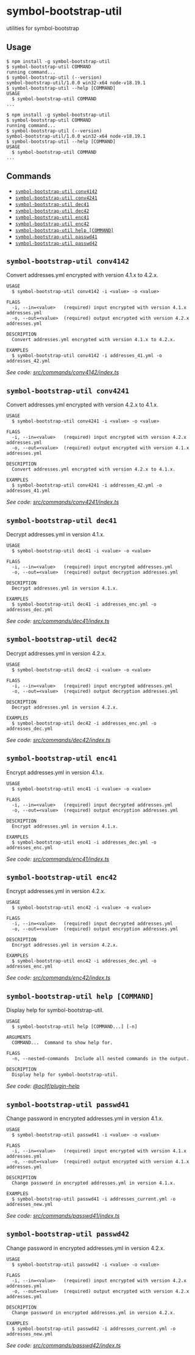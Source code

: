 # symbol-bootstrap-util

utilities for symbol-bootstrap

## Usage

<!-- usage -->
```sh-session
$ npm install -g symbol-bootstrap-util
$ symbol-bootstrap-util COMMAND
running command...
$ symbol-bootstrap-util (--version)
symbol-bootstrap-util/1.0.0 win32-x64 node-v18.19.1
$ symbol-bootstrap-util --help [COMMAND]
USAGE
  $ symbol-bootstrap-util COMMAND
...
```
<!-- usagestop -->

```sh-session
$ npm install -g symbol-bootstrap-util
$ symbol-bootstrap-util COMMAND
running command...
$ symbol-bootstrap-util (--version)
symbol-bootstrap-util/1.0.0 win32-x64 node-v18.19.1
$ symbol-bootstrap-util --help [COMMAND]
USAGE
  $ symbol-bootstrap-util COMMAND
...
```

## Commands

<!-- commands -->
* [`symbol-bootstrap-util conv4142`](#symbol-bootstrap-util-conv4142)
* [`symbol-bootstrap-util conv4241`](#symbol-bootstrap-util-conv4241)
* [`symbol-bootstrap-util dec41`](#symbol-bootstrap-util-dec41)
* [`symbol-bootstrap-util dec42`](#symbol-bootstrap-util-dec42)
* [`symbol-bootstrap-util enc41`](#symbol-bootstrap-util-enc41)
* [`symbol-bootstrap-util enc42`](#symbol-bootstrap-util-enc42)
* [`symbol-bootstrap-util help [COMMAND]`](#symbol-bootstrap-util-help-command)
* [`symbol-bootstrap-util passwd41`](#symbol-bootstrap-util-passwd41)
* [`symbol-bootstrap-util passwd42`](#symbol-bootstrap-util-passwd42)

## `symbol-bootstrap-util conv4142`

Convert addresses.yml encrypted with version 4.1.x to 4.2.x.

```
USAGE
  $ symbol-bootstrap-util conv4142 -i <value> -o <value>

FLAGS
  -i, --in=<value>   (required) input encrypted with version 4.1.x addresses.yml
  -o, --out=<value>  (required) output encrypted with version 4.2.x addresses.yml

DESCRIPTION
  Convert addresses.yml encrypted with version 4.1.x to 4.2.x.

EXAMPLES
  $ symbol-bootstrap-util conv4142 -i addresses_41.yml -o addresses_42.yml
```

_See code: [src/commands/conv4142/index.ts](https://github.com/ccHarvestasya/symbol-bootstrap-util/blob/v1.0.0/src/commands/conv4142/index.ts)_

## `symbol-bootstrap-util conv4241`

Convert addresses.yml encrypted with version 4.2.x to 4.1.x.

```
USAGE
  $ symbol-bootstrap-util conv4241 -i <value> -o <value>

FLAGS
  -i, --in=<value>   (required) input encrypted with version 4.2.x addresses.yml
  -o, --out=<value>  (required) output encrypted with version 4.1.x addresses.yml

DESCRIPTION
  Convert addresses.yml encrypted with version 4.2.x to 4.1.x.

EXAMPLES
  $ symbol-bootstrap-util conv4241 -i addresses_42.yml -o addresses_41.yml
```

_See code: [src/commands/conv4241/index.ts](https://github.com/ccHarvestasya/symbol-bootstrap-util/blob/v1.0.0/src/commands/conv4241/index.ts)_

## `symbol-bootstrap-util dec41`

Decrypt addresses.yml in version 4.1.x.

```
USAGE
  $ symbol-bootstrap-util dec41 -i <value> -o <value>

FLAGS
  -i, --in=<value>   (required) input encrypted addresses.yml
  -o, --out=<value>  (required) output decryption addresses.yml

DESCRIPTION
  Decrypt addresses.yml in version 4.1.x.

EXAMPLES
  $ symbol-bootstrap-util dec41 -i addresses_enc.yml -o addresses_dec.yml
```

_See code: [src/commands/dec41/index.ts](https://github.com/ccHarvestasya/symbol-bootstrap-util/blob/v1.0.0/src/commands/dec41/index.ts)_

## `symbol-bootstrap-util dec42`

Decrypt addresses.yml in version 4.2.x.

```
USAGE
  $ symbol-bootstrap-util dec42 -i <value> -o <value>

FLAGS
  -i, --in=<value>   (required) input encrypted addresses.yml
  -o, --out=<value>  (required) output decryption addresses.yml

DESCRIPTION
  Decrypt addresses.yml in version 4.2.x.

EXAMPLES
  $ symbol-bootstrap-util dec42 -i addresses_enc.yml -o addresses_dec.yml
```

_See code: [src/commands/dec42/index.ts](https://github.com/ccHarvestasya/symbol-bootstrap-util/blob/v1.0.0/src/commands/dec42/index.ts)_

## `symbol-bootstrap-util enc41`

Encrypt addresses.yml in version 4.1.x.

```
USAGE
  $ symbol-bootstrap-util enc41 -i <value> -o <value>

FLAGS
  -i, --in=<value>   (required) input decrypted addresses.yml
  -o, --out=<value>  (required) output encryption addresses.yml

DESCRIPTION
  Encrypt addresses.yml in version 4.1.x.

EXAMPLES
  $ symbol-bootstrap-util enc41 -i addresses_dec.yml -o addresses_enc.yml
```

_See code: [src/commands/enc41/index.ts](https://github.com/ccHarvestasya/symbol-bootstrap-util/blob/v1.0.0/src/commands/enc41/index.ts)_

## `symbol-bootstrap-util enc42`

Encrypt addresses.yml in version 4.2.x.

```
USAGE
  $ symbol-bootstrap-util enc42 -i <value> -o <value>

FLAGS
  -i, --in=<value>   (required) input decrypted addresses.yml
  -o, --out=<value>  (required) output encryption addresses.yml

DESCRIPTION
  Encrypt addresses.yml in version 4.2.x.

EXAMPLES
  $ symbol-bootstrap-util enc42 -i addresses_dec.yml -o addresses_enc.yml
```

_See code: [src/commands/enc42/index.ts](https://github.com/ccHarvestasya/symbol-bootstrap-util/blob/v1.0.0/src/commands/enc42/index.ts)_

## `symbol-bootstrap-util help [COMMAND]`

Display help for symbol-bootstrap-util.

```
USAGE
  $ symbol-bootstrap-util help [COMMAND...] [-n]

ARGUMENTS
  COMMAND...  Command to show help for.

FLAGS
  -n, --nested-commands  Include all nested commands in the output.

DESCRIPTION
  Display help for symbol-bootstrap-util.
```

_See code: [@oclif/plugin-help](https://github.com/oclif/plugin-help/blob/v6.0.18/src/commands/help.ts)_

## `symbol-bootstrap-util passwd41`

Change password in encrypted addresses.yml in version 4.1.x.

```
USAGE
  $ symbol-bootstrap-util passwd41 -i <value> -o <value>

FLAGS
  -i, --in=<value>   (required) input encrypted with version 4.1.x addresses.yml
  -o, --out=<value>  (required) output encrypted with version 4.1.x addresses.yml

DESCRIPTION
  Change password in encrypted addresses.yml in version 4.1.x.

EXAMPLES
  $ symbol-bootstrap-util passwd41 -i addresses_current.yml -o addresses_new.yml
```

_See code: [src/commands/passwd41/index.ts](https://github.com/ccHarvestasya/symbol-bootstrap-util/blob/v1.0.0/src/commands/passwd41/index.ts)_

## `symbol-bootstrap-util passwd42`

Change password in encrypted addresses.yml in version 4.2.x.

```
USAGE
  $ symbol-bootstrap-util passwd42 -i <value> -o <value>

FLAGS
  -i, --in=<value>   (required) input encrypted with version 4.2.x addresses.yml
  -o, --out=<value>  (required) output encrypted with version 4.2.x addresses.yml

DESCRIPTION
  Change password in encrypted addresses.yml in version 4.2.x.

EXAMPLES
  $ symbol-bootstrap-util passwd42 -i addresses_current.yml -o addresses_new.yml
```

_See code: [src/commands/passwd42/index.ts](https://github.com/ccHarvestasya/symbol-bootstrap-util/blob/v1.0.0/src/commands/passwd42/index.ts)_
<!-- commandsstop -->
